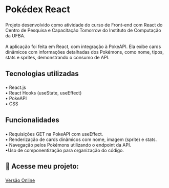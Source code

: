 <h1 align="left">Pokédex React</h1>

###

<p align="left">Projeto desenvolvido como atividade do curso de Front-end com React do Centro de Pesquisa e Capacitação Tomorrow do Instituto de Computação da UFBA.<br><br> A aplicação foi feita em React, com integração à PokeAPI. Ela exibe cards dinâmicos com informações detalhadas dos Pokémons, como nome, tipos, stats e sprites, demonstrando o consumo de API.</p>

###

<h2 align="left">Tecnologias utilizadas</h2>

###

<p align="left">• React.js<br>• React Hooks (useState, useEffect)<br>• PokeAPI<br>• CSS</p>

###

<h2 align="left">Funcionalidades</h2>

###

<p align="left">• Requisições GET na PokeAPI com useEffect.<br>• Renderização de cards dinâmicos com nome,  imagem (sprite) e  stats.<br>• Navegação pelos Pokémons utilizando o endpoint da API.<br>•Uso de componentização para organização do código.</p>

###

###

<h2 align="left">🔗 Acesse meu projeto:</h2>

###

[Versão Online](https://pokedex-hazel-five.vercel.app/)



###
